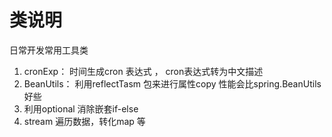 # 类说明
日常开发常用工具类

1. cronExp：  时间生成cron 表达式 ， cron表达式转为中文描述
2. BeanUtils： 利用reflectTasm 包来进行属性copy 性能会比spring.BeanUtils 好些
3. 利用optional 消除嵌套if-else
4. stream 遍历数据，转化map 等




